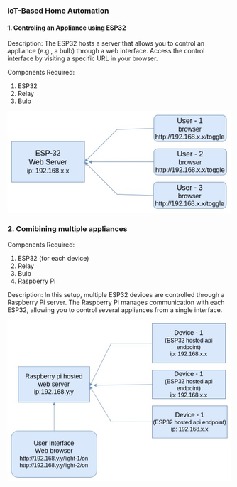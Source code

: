 ### IoT-Based Home Automation

#### 1. Controling an Appliance using ESP32

Description:
The ESP32 hosts a server that allows you to control an appliance (e.g., a bulb) through a web interface. Access the control interface by visiting a specific URL in your browser.

Components Required:  
1. ESP32
2. Relay 
3. Bulb 

![image](./images/singleDevice.jpg)




### 2. Comibining multiple appliances 
Components Required:
1. ESP32 (for each device)
2. Relay
3. Bulb
4. Raspberry Pi
 
Description:
In this setup, multiple ESP32 devices are controlled through a Raspberry Pi server. The Raspberry Pi manages communication with each ESP32, allowing you to control several appliances from a single interface.

![image](./images/pi.jpg)
